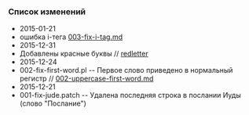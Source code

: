 ### Список изменений
* 2015-01-21
 *  ошибка i-тега [003-fix-i-tag.md](https://github.com/sopov/rst/blob/master/issues/003-fix-i-tag.md)
* 2015-12-31 
 * Добавлены красные буквы // [redletter](https://github.com/sopov/rst/tree/master/redletter)
* 2015-12-24
 * 002-fix-first-word.pl -- Первое слово приведено в нормальный регистр // [002-uppercase-first-word.md](https://github.com/sopov/rst/blob/master/issues/002-uppercase-first-word.md)
* 2015-12-21
 * 001-fix-jude.patch -- Удалена последняя строка в послании Иуды (слово "Послание") 
